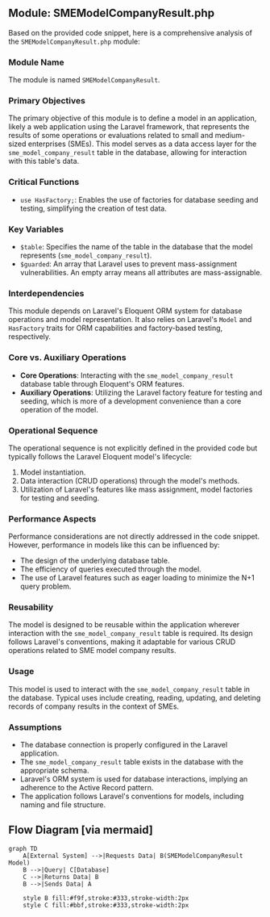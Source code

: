 ## Module: SMEModelCompanyResult.php
Based on the provided code snippet, here is a comprehensive analysis of the `SMEModelCompanyResult.php` module:

### Module Name
The module is named `SMEModelCompanyResult`.

### Primary Objectives
The primary objective of this module is to define a model in an application, likely a web application using the Laravel framework, that represents the results of some operations or evaluations related to small and medium-sized enterprises (SMEs). This model serves as a data access layer for the `sme_model_company_result` table in the database, allowing for interaction with this table's data.

### Critical Functions
- `use HasFactory;`: Enables the use of factories for database seeding and testing, simplifying the creation of test data.
  
### Key Variables
- `$table`: Specifies the name of the table in the database that the model represents (`sme_model_company_result`).
- `$guarded`: An array that Laravel uses to prevent mass-assignment vulnerabilities. An empty array means all attributes are mass-assignable.

### Interdependencies
This module depends on Laravel's Eloquent ORM system for database operations and model representation. It also relies on Laravel's `Model` and `HasFactory` traits for ORM capabilities and factory-based testing, respectively.

### Core vs. Auxiliary Operations
- **Core Operations**: Interacting with the `sme_model_company_result` database table through Eloquent's ORM features.
- **Auxiliary Operations**: Utilizing the Laravel factory feature for testing and seeding, which is more of a development convenience than a core operation of the model.

### Operational Sequence
The operational sequence is not explicitly defined in the provided code but typically follows the Laravel Eloquent model's lifecycle:
1. Model instantiation.
2. Data interaction (CRUD operations) through the model's methods.
3. Utilization of Laravel's features like mass assignment, model factories for testing and seeding.

### Performance Aspects
Performance considerations are not directly addressed in the code snippet. However, performance in models like this can be influenced by:
- The design of the underlying database table.
- The efficiency of queries executed through the model.
- The use of Laravel features such as eager loading to minimize the N+1 query problem.

### Reusability
The model is designed to be reusable within the application wherever interaction with the `sme_model_company_result` table is required. Its design follows Laravel's conventions, making it adaptable for various CRUD operations related to SME model company results.

### Usage
This model is used to interact with the `sme_model_company_result` table in the database. Typical uses include creating, reading, updating, and deleting records of company results in the context of SMEs.

### Assumptions
- The database connection is properly configured in the Laravel application.
- The `sme_model_company_result` table exists in the database with the appropriate schema.
- Laravel's ORM system is used for database interactions, implying an adherence to the Active Record pattern.
- The application follows Laravel's conventions for models, including naming and file structure.
## Flow Diagram [via mermaid]
```mermaid
graph TD
    A[External System] -->|Requests Data| B(SMEModelCompanyResult Model)
    B -->|Query| C[Database]
    C -->|Returns Data| B
    B -->|Sends Data| A

    style B fill:#f9f,stroke:#333,stroke-width:2px
    style C fill:#bbf,stroke:#333,stroke-width:2px
```
